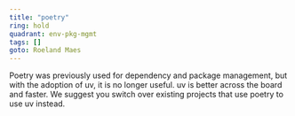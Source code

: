 ```yaml
---
title: "poetry"
ring: hold
quadrant: env-pkg-mgmt
tags: []
goto: Roeland Maes
---
```


Poetry was previously used for dependency and package management, but with the adoption of uv, it is no longer useful. uv is better across the board and faster. We suggest you switch over existing projects that use poetry to use uv instead.
